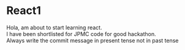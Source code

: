 # React1
Hola, am about to start learning react.<br>
I have been shortlisted for JPMC code for good hackathon.
<br>Always write the commit message in present tense not in past tense
